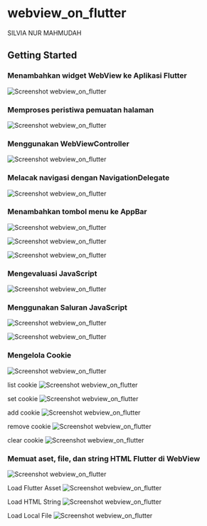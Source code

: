 # webview_on_flutter

SILVIA NUR MAHMUDAH

## Getting Started

### Menambahkan widget WebView ke Aplikasi Flutter
![Screenshot webview_on_flutter](images/01.png)

### Memproses peristiwa pemuatan halaman
![Screenshot webview_on_flutter](images/02.png)

### Menggunakan WebViewController
![Screenshot webview_on_flutter](images/03.png)

### Melacak navigasi dengan NavigationDelegate
![Screenshot webview_on_flutter](images/04.png)

### Menambahkan tombol menu ke AppBar
![Screenshot webview_on_flutter](images/05.png)

![Screenshot webview_on_flutter](images/06.png)

![Screenshot webview_on_flutter](images/07.png)

### Mengevaluasi JavaScript
![Screenshot webview_on_flutter](images/08.png)

### Menggunakan Saluran JavaScript
![Screenshot webview_on_flutter](images/09.png)

![Screenshot webview_on_flutter](images/10.png)

### Mengelola Cookie
![Screenshot webview_on_flutter](images/11.png)

list cookie
![Screenshot webview_on_flutter](images/12.png)

set cookie
![Screenshot webview_on_flutter](images/13.png)

add cookie
![Screenshot webview_on_flutter](images/14.png)

remove cookie
![Screenshot webview_on_flutter](images/15.png)

clear cookie
![Screenshot webview_on_flutter](images/16.png)

### Memuat aset, file, dan string HTML Flutter di WebView
![Screenshot webview_on_flutter](images/17.png)

Load Flutter Asset
![Screenshot webview_on_flutter](images/18.png)

Load HTML String
![Screenshot webview_on_flutter](images/19.png)

Load Local File
![Screenshot webview_on_flutter](images/20.png)